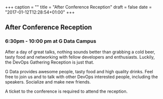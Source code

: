 +++
caption = ""
title = "After Conference Reception"
draft = false
date = "2017-01-12T12:28:54+01:00"
+++
## After Conference Reception 

### 6:30pm - 10:00 pm at G Data Campus

After a day of great talks, nothing sounds better than grabbing a cold beer, tasty food and networking with fellow developers and enthusiasts. Luckily, the DevOps Gathering Reception is just that.

G Data provides awesome people, tasty food and high quality drinks. Feel free to join us and to talk with other DevOps interested people, including the speakers. Socialize and make new friends. 

A ticket to the conference is required to attend the reception. 